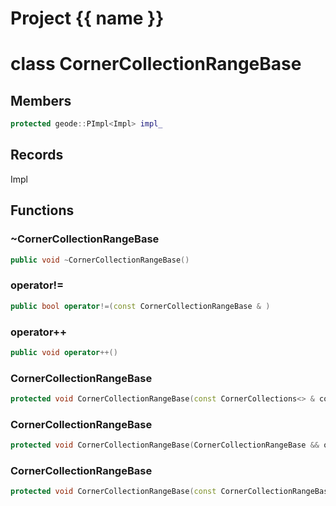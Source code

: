 <script setup>
import {useRoute} from 'vitepress'
const {path} = useRoute()
const tokens = path.split('/')
const words = tokens[2].split('-');
for (let i = 0; i < words.length; i++) {
    words[i] = words[i].charAt(0).toUpperCase() + words[i].slice(1);
    words[i] = words[i].replace('geode', 'Geode')
}
const name = words.join('-');
</script>
# Project {{ name }}

# class CornerCollectionRangeBase


## Members

```cpp
protected geode::PImpl<Impl> impl_

```



## Records

Impl



## Functions

### ~CornerCollectionRangeBase

```cpp
public void ~CornerCollectionRangeBase()
```


### operator!=

```cpp
public bool operator!=(const CornerCollectionRangeBase & )
```


### operator++

```cpp
public void operator++()
```


### CornerCollectionRangeBase

```cpp
protected void CornerCollectionRangeBase(const CornerCollections<> & collections)
```


### CornerCollectionRangeBase

```cpp
protected void CornerCollectionRangeBase(CornerCollectionRangeBase && other)
```


### CornerCollectionRangeBase

```cpp
protected void CornerCollectionRangeBase(const CornerCollectionRangeBase & other)
```




